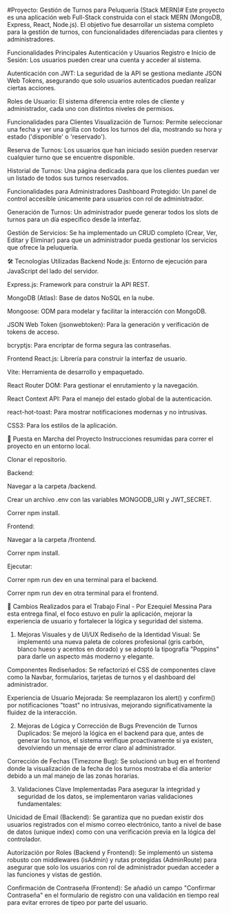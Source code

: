 #Proyecto: Gestión de Turnos para Peluquería (Stack MERN)#
Este proyecto es una aplicación web Full-Stack construida con el stack MERN (MongoDB, Express, React, Node.js). El objetivo fue desarrollar un sistema completo para la gestión de turnos, con funcionalidades diferenciadas para clientes y administradores.

Funcionalidades Principales
Autenticación y Usuarios
Registro e Inicio de Sesión: Los usuarios pueden crear una cuenta y acceder al sistema.

Autenticación con JWT: La seguridad de la API se gestiona mediante JSON Web Tokens, asegurando que solo usuarios autenticados puedan realizar ciertas acciones.

Roles de Usuario: El sistema diferencia entre roles de cliente y administrador, cada uno con distintos niveles de permisos.

Funcionalidades para Clientes
Visualización de Turnos: Permite seleccionar una fecha y ver una grilla con todos los turnos del día, mostrando su hora y estado ('disponible' o 'reservado').

Reserva de Turnos: Los usuarios que han iniciado sesión pueden reservar cualquier turno que se encuentre disponible.

Historial de Turnos: Una página dedicada para que los clientes puedan ver un listado de todos sus turnos reservados.

Funcionalidades para Administradores
Dashboard Protegido: Un panel de control accesible únicamente para usuarios con rol de administrador.

Generación de Turnos: Un administrador puede generar todos los slots de turnos para un día específico desde la interfaz.

Gestión de Servicios: Se ha implementado un CRUD completo (Crear, Ver, Editar y Eliminar) para que un administrador pueda gestionar los servicios que ofrece la peluquería.

🛠️ Tecnologías Utilizadas
Backend
Node.js: Entorno de ejecución para JavaScript del lado del servidor.

Express.js: Framework para construir la API REST.

MongoDB (Atlas): Base de datos NoSQL en la nube.

Mongoose: ODM para modelar y facilitar la interacción con MongoDB.

JSON Web Token (jsonwebtoken): Para la generación y verificación de tokens de acceso.

bcryptjs: Para encriptar de forma segura las contraseñas.

Frontend
React.js: Librería para construir la interfaz de usuario.

Vite: Herramienta de desarrollo y empaquetado.

React Router DOM: Para gestionar el enrutamiento y la navegación.

React Context API: Para el manejo del estado global de la autenticación.

react-hot-toast: Para mostrar notificaciones modernas y no intrusivas.

CSS3: Para los estilos de la aplicación.

🚀 Puesta en Marcha del Proyecto
Instrucciones resumidas para correr el proyecto en un entorno local.

Clonar el repositorio.

Backend:

Navegar a la carpeta /backend.

Crear un archivo .env con las variables MONGODB_URI y JWT_SECRET.

Correr npm install.

Frontend:

Navegar a la carpeta /frontend.

Correr npm install.

Ejecutar:

Correr npm run dev en una terminal para el backend.

Correr npm run dev en otra terminal para el frontend.

📝 Cambios Realizados para el Trabajo Final - Por Ezequiel Messina
Para esta entrega final, el foco estuvo en pulir la aplicación, mejorar la experiencia de usuario y fortalecer la lógica y seguridad del sistema.

1. Mejoras Visuales y de UI/UX
Rediseño de la Identidad Visual: Se implementó una nueva paleta de colores profesional (gris carbón, blanco hueso y acentos en dorado) y se adoptó la tipografía "Poppins" para darle un aspecto más moderno y elegante.

Componentes Rediseñados: Se refactorizó el CSS de componentes clave como la Navbar, formularios, tarjetas de turnos y el dashboard del administrador.

Experiencia de Usuario Mejorada: Se reemplazaron los alert() y confirm() por notificaciones "toast" no intrusivas, mejorando significativamente la fluidez de la interacción.

2. Mejoras de Lógica y Corrección de Bugs
Prevención de Turnos Duplicados: Se mejoró la lógica en el backend para que, antes de generar los turnos, el sistema verifique proactivamente si ya existen, devolviendo un mensaje de error claro al administrador.

Corrección de Fechas (Timezone Bug): Se solucionó un bug en el frontend donde la visualización de la fecha de los turnos mostraba el día anterior debido a un mal manejo de las zonas horarias.

3. Validaciones Clave Implementadas
Para asegurar la integridad y seguridad de los datos, se implementaron varias validaciones fundamentales:

Unicidad de Email (Backend): Se garantiza que no puedan existir dos usuarios registrados con el mismo correo electrónico, tanto a nivel de base de datos (unique index) como con una verificación previa en la lógica del controlador.

Autorización por Roles (Backend y Frontend): Se implementó un sistema robusto con middlewares (isAdmin) y rutas protegidas (AdminRoute) para asegurar que solo los usuarios con rol de administrador puedan acceder a las funciones y vistas de gestión.

Confirmación de Contraseña (Frontend): Se añadió un campo "Confirmar Contraseña" en el formulario de registro con una validación en tiempo real para evitar errores de tipeo por parte del usuario.

